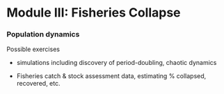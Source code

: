 
Module III: Fisheries Collapse
=============================

### Population dynamics


Possible exercises

- simulations including discovery of period-doubling, chaotic dynamics

- Fisheries catch & stock assessment data, estimating % collapsed, recovered, etc.

